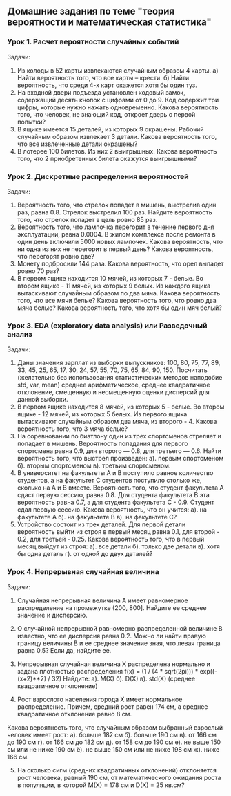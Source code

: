 ## Домашние задания по теме "теория вероятности и математическая статистика"  
### Урок 1. Расчет вероятности случайных событий  
Задачи:  
  1. Из колоды в 52 карты извлекаются случайным образом 4 карты. a) Найти вероятность того, что все карты – крести. б) Найти вероятность, что среди 4-х карт окажется хотя бы один туз.  
  2. На входной двери подъезда установлен кодовый замок, содержащий десять кнопок с цифрами от 0 до 9. Код содержит три цифры, которые нужно нажать одновременно. Какова вероятность того, что человек, не знающий код, откроет дверь с первой попытки?  
  3. В ящике имеется 15 деталей, из которых 9 окрашены. Рабочий случайным образом извлекает 3 детали. Какова вероятность того, что все извлеченные детали окрашены?  
  4. В лотерее 100 билетов. Из них 2 выигрышных. Какова вероятность того, что 2 приобретенных билета окажутся выигрышными?  
### Урок 2. Дискретные распределения вероятностей  
Задачи:  
  1. Вероятность того, что стрелок попадет в мишень, выстрелив один раз, равна 0.8. Стрелок выстрелил 100 раз. Найдите вероятность того, что стрелок попадет в цель ровно 85 раз.
  2. Вероятность того, что лампочка перегорит в течение первого дня эксплуатации, равна 0.0004. В жилом комплексе после ремонта в один день включили 5000 новых лампочек. Какова вероятность, что ни одна из них не перегорит в первый день? Какова вероятность, что перегорят ровно две?
  3. Монету подбросили 144 раза. Какова вероятность, что орел выпадет ровно 70 раз?
  4. В первом ящике находится 10 мячей, из которых 7 - белые. Во втором ящике - 11 мячей, из которых 9 белых. Из каждого ящика вытаскивают случайным образом по два мяча. Какова вероятность того, что все мячи белые? Какова вероятность того, что ровно два мяча белые? Какова вероятность того, что хотя бы один мяч белый?
### Урок 3. EDA (exploratory data analysis) или Разведочный анализ  
Задачи:  
  1. Даны значения зарплат из выборки выпускников: 100, 80, 75, 77, 89, 33, 45, 25, 65, 17, 30, 24, 57, 55, 70, 75, 65, 84, 90, 150. Посчитать (желательно без использования статистических методов наподобие std, var, mean) среднее арифметическое, среднее квадратичное отклонение, смещенную и несмещенную оценки дисперсий для данной выборки.
  2. В первом ящике находится 8 мячей, из которых 5 - белые. Во втором ящике - 12 мячей, из которых 5 белых. Из первого ящика вытаскивают случайным образом два мяча, из второго - 4. Какова вероятность того, что 3 мяча белые?
  3. На соревновании по биатлону один из трех спортсменов стреляет и попадает в мишень. Вероятность попадания для первого спортсмена равна 0.9, для второго — 0.8, для третьего — 0.6. Найти вероятность того, что выстрел произведен: a). первым спортсменом б). вторым спортсменом в). третьим спортсменом.
  4. В университет на факультеты A и B поступило равное количество студентов, а на факультет C студентов поступило столько же, сколько на A и B вместе. Вероятность того, что студент факультета A сдаст первую сессию, равна 0.8. Для студента факультета B эта вероятность равна 0.7, а для студента факультета C - 0.9. Студент сдал первую сессию. Какова вероятность, что он учится: a). на факультете A б). на факультете B в). на факультете C?
  5. Устройство состоит из трех деталей. Для первой детали вероятность выйти из строя в первый месяц равна 0.1, для второй - 0.2, для третьей - 0.25. Какова вероятность того, что в первый месяц выйдут из строя: а). все детали б). только две детали в). хотя бы одна деталь г). от одной до двух деталей?
### Урок 4. Непрерывная случайная величина  
Задачи:  
  1. Случайная непрерывная величина A имеет равномерное распределение на промежутке (200, 800]. Найдите ее среднее значение и дисперсию.
  2. О случайной непрерывной равномерно распределенной величине B известно, что ее дисперсия равна 0.2. Можно ли найти правую границу величины B и ее среднее значение зная, что левая граница равна 0.5? Если да, найдите ее.
  3. Непрерывная случайная величина X распределена нормально и задана плотностью распределения f(x) = (1 / (4 * sqrt(2pi))) * exp((-(x+2)**2) / 32)
  Найдите:
  а). M(X)
  б). D(X)
  в). std(X) (среднее квадратичное отклонение)
  
  4. Рост взрослого населения города X имеет нормальное распределение.
  Причем, средний рост равен 174 см, а среднее квадратичное отклонение равно 8 см.

  Какова вероятность того, что случайным образом выбранный взрослый человек имеет рост:
  а). больше 182 см
  б). больше 190 см
  в). от 166 см до 190 см
  г). от 166 см до 182 см
  д). от 158 см до 190 см
  е). не выше 150 см или не ниже 190 см
  ё). не выше 150 см или не ниже 198 см
  ж). ниже 166 см.

  5. На сколько сигм (средних квадратичных отклонений) отклоняется рост человека, равный 190 см, от математического ожидания роста в популяции, в которой M(X) = 178 см и D(X) = 25 кв.см?
